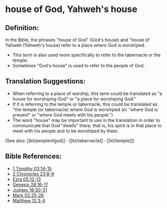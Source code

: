 # house of God, Yahweh's house #

## Definition: ##

In the Bible, the phrases "house of God" (God's house) and "house of Yahweh (Yahweh's house) refer to a place where God is worshiped.

* This term is also used more specifically to refer to the tabernacle or the temple.
* Sometimes "God's house" is used to refer to the people of God.

## Translation Suggestions: ##

* When referring to a place of worship, this term could be translated as "a house for worshiping God" or "a place for worshiping God."
* If it is referring to the temple or tabernacle, this could be translated as "the temple (or tabernacle) where God is worshiped (or "where God is present" or "where God meets with his people.")
* The word "house" may be important to use in the translation in order to communicate that God "dwells" there, that is, his spirit is in that place to meet with his people and to be worshiped by them.

(See also: [[kt/peopleofgod]] **·** [[kt/tabernacle]] **·** [[kt/temple]])

## Bible References: ##

* [1 Timothy 03:14-15](en/tn/1ti/help/03/14)
* [2 Chronicles 23:8-9](en/tn/2ch/help/23/08)
* [Ezra 05:12-13](en/tn/ezr/help/05/12)
* [Genesis 28:16-17](en/tn/gen/help/28/16)
* [Judges 18:30-31](en/tn/jdg/help/18/30)
* [Mark 02:25-26](en/tn/mrk/help/02/25)
* [Matthew 12:3-4](en/tn/mat/help/12/03)